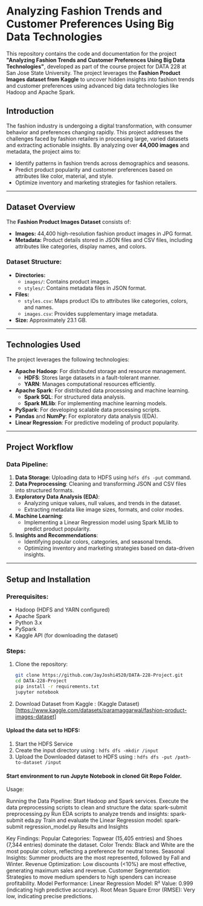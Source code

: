 # Analyzing Fashion Trends and Customer Preferences Using Big Data Technologies

This repository contains the code and documentation for the project **"Analyzing Fashion Trends and Customer Preferences Using Big Data Technologies"**, developed as part of the course project for DATA 228 at San Jose State University. The project leverages the **Fashion Product Images dataset from Kaggle** to uncover hidden insights into fashion trends and customer preferences using advanced big data technologies like Hadoop and Apache Spark.
## Introduction

The fashion industry is undergoing a digital transformation, with consumer behavior and preferences changing rapidly. This project addresses the challenges faced by fashion retailers in processing large, varied datasets and extracting actionable insights. By analyzing over **44,000 images** and metadata, the project aims to:
- Identify patterns in fashion trends across demographics and seasons.
- Predict product popularity and customer preferences based on attributes like color, material, and style.
- Optimize inventory and marketing strategies for fashion retailers.

---

## Dataset Overview

The **Fashion Product Images Dataset** consists of:
- **Images:** 44,400 high-resolution fashion product images in JPG format.
- **Metadata:** Product details stored in JSON files and CSV files, including attributes like categories, display names, and colors.

### Dataset Structure:
- **Directories:**
  - `images/`: Contains product images.
  - `styles/`: Contains metadata files in JSON format.
- **Files:**
  - `styles.csv`: Maps product IDs to attributes like categories, colors, and names.
  - `images.csv`: Provides supplementary image metadata.
- **Size:** Approximately 23.1 GB.

---

## Technologies Used

The project leverages the following technologies:
- **Apache Hadoop**: For distributed storage and resource management.
  - **HDFS**: Stores large datasets in a fault-tolerant manner.
  - **YARN**: Manages computational resources efficiently.
- **Apache Spark**: For distributed data processing and machine learning.
  - **Spark SQL**: For structured data analysis.
  - **Spark MLlib**: For implementing machine learning models.
- **PySpark**: For developing scalable data processing scripts.
- **Pandas** and **NumPy**: For exploratory data analysis (EDA).
- **Linear Regression**: For predictive modeling of product popularity.

---

## Project Workflow

### Data Pipeline:
1. **Data Storage**: Uploading data to HDFS using `hdfs dfs -put` command.
2. **Data Preprocessing**: Cleaning and transforming JSON and CSV files into structured formats.
3. **Exploratory Data Analysis (EDA)**:
   - Analyzing unique values, null values, and trends in the dataset.
   - Extracting metadata like image sizes, formats, and color modes.
4. **Machine Learning**:
   - Implementing a Linear Regression model using Spark MLlib to predict product popularity.
5. **Insights and Recommendations**:
   - Identifying popular colors, categories, and seasonal trends.
   - Optimizing inventory and marketing strategies based on data-driven insights.

---

## Setup and Installation

### Prerequisites:
- Hadoop (HDFS and YARN configured)
- Apache Spark
- Python 3.x
- PySpark
- Kaggle API (for downloading the dataset)

### Steps:
1. Clone the repository:
   ```bash
   git clone https://github.com/JayJoshi4520/DATA-228-Project.git
   cd DATA-228-Project
   pip install -r requirements.txt
   jupyter notebook
2. Download Dataset from Kaggle : (Kaggle Dataset)[https://www.kaggle.com/datasets/paramaggarwal/fashion-product-images-dataset]

#### Upload the data set to HDFS:
1. Start the HDFS Service
2. Create the input directory using : ```hdfs dfs -mkdir /input```
3. Upload the Downloaded dataset to HDFS using : ```hdfs dfs -put /path-to-dataset /input```


#### Start environment to run Jupyte Notebook in cloned Git Repo Folder.


   

Usage:

Running the Data Pipeline:
Start Hadoop and Spark services.
Execute the data preprocessing scripts to clean and structure the data:
spark-submit preprocessing.py
Run EDA scripts to analyze trends and insights:
spark-submit eda.py
Train and evaluate the Linear Regression model:
spark-submit regression_model.py
Results and Insights

Key Findings:
Popular Categories:
Topwear (15,405 entries) and Shoes (7,344 entries) dominate the dataset.
Color Trends:
Black and White are the most popular colors, reflecting a preference for neutral tones.
Seasonal Insights:
Summer products are the most represented, followed by Fall and Winter.
Revenue Optimization:
Low discounts (<10%) are most effective, generating maximum sales and revenue.
Customer Segmentation:
Strategies to move medium spenders to high spenders can increase profitability.
Model Performance:
Linear Regression Model:
R² Value: 0.999 (indicating high predictive accuracy).
Root Mean Square Error (RMSE): Very low, indicating precise predictions.

